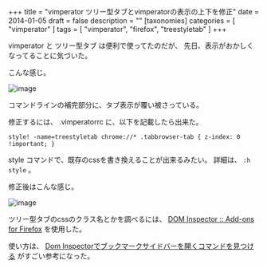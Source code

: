+++
title = "vimperator ツリー型タブとvimperatorの表示の上下を修正"
date = 2014-01-05
draft = false
description = ""
[taxonomies]
categories = [ "vimperator" ]
tags = [ "vimperator", "firefox", "treestyletab" ]
+++

vimperator と ツリー型タブ は便利で使ってたのだが、
先日、表示がおかしくなってることに気づいた。

こんな感じ。

![image](/20140104_231852.png)

コマンドラインの補完部分に、タブ表示が覆い被さっている。

<!-- more -->

修正するには、 .vimperatorrc に、以下を記載したら出来た。

```vim
style! -name=treestyletab chrome://* .tabbrowser-tab { z-index: 0 !important; }
```

style コマンドで、既存のcssを書き換えることが出来るみたい。 詳細は、
`:h style` 。

修正後はこんな感じ。

![image](/20140104_232026.png)

ツリー型タブのcssのクラス名とかを調べるには、 [DOM Inspector :: Add-ons for Firefox](https://addons.mozilla.org/ja/firefox/addon/dom-inspector-6622/)
を使用した。

使い方は、 [Dom Inspectorでブックマークサイドバーを開くコマンドを見つける](http://diary.noasobi.net/junk/DOMInspector.html)
がすごい参考になった。
